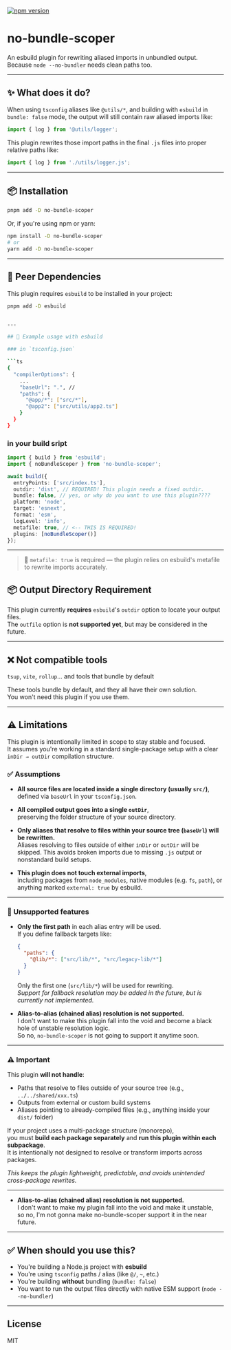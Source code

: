 [![npm version](https://img.shields.io/npm/v/no-bundle-scoper?color=blue)](https://www.npmjs.com/package/no-bundle-scoper)

# no-bundle-scoper

An esbuild plugin for rewriting aliased imports in unbundled output.  
Because `node --no-bundler` needs clean paths too.

---

## ✨ What does it do?

When using `tsconfig` aliases like `@utils/*`, and building with `esbuild` in `bundle: false` mode, the output will still contain raw aliased imports like:

```js
import { log } from '@utils/logger';
```

This plugin rewrites those import paths in the final `.js` files into proper relative paths like:

```js
import { log } from './utils/logger.js';
```

---

## 📦 Installation

```sh
pnpm add -D no-bundle-scoper
```

Or, if you're using npm or yarn:

```sh
npm install -D no-bundle-scoper
# or
yarn add -D no-bundle-scoper
```

---

## 🔌 Peer Dependencies

This plugin requires `esbuild` to be installed in your project:

````bash
pnpm add -D esbuild


---

## 🔧 Example usage with esbuild

### in `tsconfig.json`

```ts
{
  "compilerOptions": {
    ...
    "baseUrl": ".", //
    "paths": {
      "@app/*": ["src/*"],
      "@app2": ["src/utils/app2.ts"]
    }
  }
}

````

### in your build sript

```ts
import { build } from 'esbuild';
import { noBundleScoper } from 'no-bundle-scoper';

await build({
  entryPoints: ['src/index.ts'],
  outdir: 'dist', // REQUIRED! This plugin needs a fixed outdir.
  bundle: false, // yes, or why do you want to use this plugin????
  platform: 'node',
  target: 'esnext',
  format: 'esm',
  logLevel: 'info',
  metafile: true, // <-- THIS IS REQUIRED!
  plugins: [noBundleScoper()]
});
```

---

> 📌 `metafile: true` is required — the plugin relies on esbuild's metafile to rewrite imports accurately.

## 📦 Output Directory Requirement

This plugin currently **requires** `esbuild`'s `outdir` option to locate your output files.  
The `outfile` option is **not supported yet**, but may be considered in the future.

---

## ❌ Not compatible tools

`tsup`, `vite`, `rollup`... and tools that bundle by default

These tools bundle by default, and they all have their own solution.  
You won't need this plugin if you use them.

---

## ⚠ Limitations

This plugin is intentionally limited in scope to stay stable and focused.  
It assumes you're working in a standard single-package setup with a clear `inDir → outDir` compilation structure.

### ✅ Assumptions

- **All source files are located inside a single directory (usually `src/`)**,  
  defined via `baseUrl` in your `tsconfig.json`.

- **All compiled output goes into a single `outDir`**,  
  preserving the folder structure of your source directory.

- **Only aliases that resolve to files within your source tree (`baseUrl`) will be rewritten.**  
  Aliases resolving to files outside of either `inDir` or `outDir` will be skipped.
  This avoids broken imports due to missing `.js` output or nonstandard build setups.

- **This plugin does not touch external imports**,  
  including packages from `node_modules`, native modules (e.g. `fs`, `path`), or anything marked `external: true` by esbuild.

---

### 🚫 Unsupported features

- **Only the first path** in each alias entry will be used.  
  If you define fallback targets like:

  ```json
  {
    "paths": {
      "@lib/*": ["src/lib/*", "src/legacy-lib/*"]
    }
  }
  ```

  Only the first one (`src/lib/*`) will be used for rewriting.  
  _Support for fallback resolution may be added in the future, but is currently not implemented._

- **Alias-to-alias (chained alias) resolution is not supported.**  
  I don't want to make this plugin fall into the void and become a black hole of unstable resolution logic.  
  So no, `no-bundle-scoper` is not going to support it anytime soon.

---

### ⚠️ Important

This plugin **will not handle**:

- Paths that resolve to files outside of your source tree (e.g., `../../shared/xxx.ts`)
- Outputs from external or custom build systems
- Aliases pointing to already-compiled files (e.g., anything inside your `dist/` folder)

If your project uses a multi-package structure (monorepo),  
you must **build each package separately** and **run this plugin within each subpackage**.  
It is intentionally not designed to resolve or transform imports across packages.

_This keeps the plugin lightweight, predictable, and avoids unintended cross-package rewrites._

---

- **Alias-to-alias (chained alias) resolution is not supported.**  
  I don't want to make my plugin fall into the void and make it unstable,  
  so no, I'm not gonna make no-bundle-scoper support it in the near future.

---

## ✅ When should you use this?

- You're building a Node.js project with **esbuild**
- You're using `tsconfig` paths / alias (like `@/`, `~`, etc.)
- You're building **without** bundling (`bundle: false`)
- You want to run the output files directly with native ESM support (`node --no-bundler`)

---

## License

MIT
